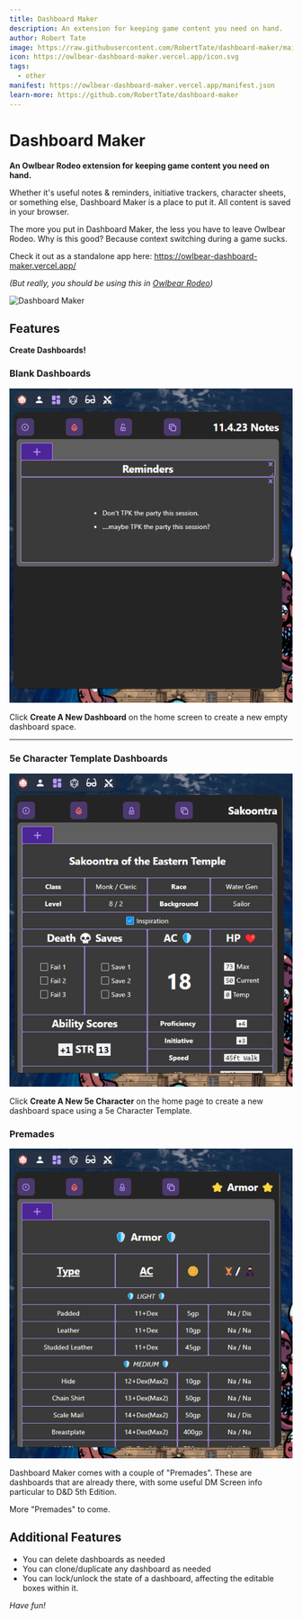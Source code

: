 ```yaml
---
title: Dashboard Maker
description: An extension for keeping game content you need on hand.
author: Robert Tate
image: https://raw.githubusercontent.com/RobertTate/dashboard-maker/main/docs/DashboardMakerPreview.gif
icon: https://owlbear-dashboard-maker.vercel.app/icon.svg
tags:
  - other
manifest: https://owlbear-dashboard-maker.vercel.app/manifest.json
learn-more: https://github.com/RobertTate/dashboard-maker
---
```


# Dashboard Maker

**An Owlbear Rodeo extension for keeping game content you need on hand.**

Whether it's useful notes & reminders, initiative trackers, character sheets, or something else, Dashboard Maker is a place to put it. All content is saved in your browser.

The more you put in Dashboard Maker, the less you have to leave Owlbear Rodeo. Why is this good? Because context switching during a game sucks.

Check it out as a standalone app here: https://owlbear-dashboard-maker.vercel.app/

_(But really, you should be using this in [Owlbear Rodeo](https://www.owlbear.rodeo/))_

![Dashboard Maker](./docs/DashboardMakerPreview.gif)

## Features

**Create Dashboards!**

### Blank Dashboards

![Blank Dashboards](./DashboardMaker2.png)

Click **Create A New Dashboard** on the home screen to create a new empty dashboard space.

---

### 5e Character Template Dashboards

![5e Character Template Dashboards](./DashboardMaker3.png)

Click **Create A New 5e Character** on the home page to create a new dashboard space using a 5e Character Template.

### Premades

![Dashboard "Premades"](./DashboardMaker4.png)


Dashboard Maker comes with a couple of "Premades". These are dashboards that are already there, with some useful DM Screen info particular to D&D 5th Edition.

More "Premades" to come.

## Additional Features
- You can delete dashboards as needed
- You can clone/duplicate any dashboard as needed
- You can lock/unlock the state of a dashboard, affecting the editable boxes within it.


_Have fun!_

